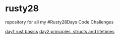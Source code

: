 # rusty28

repository for all my #Rusty28Days Code Challenges

[day1 rust basics](./rusty1day/1.md)
[day2 principles, structs and lifetimes](./rusty2day/2.md)
